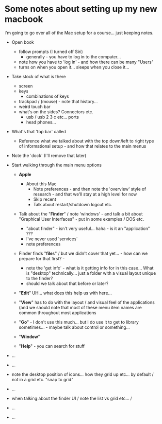 # Some notes about setting up my new macbook

I'm going to go over all of the Mac setup for a course... just keeping notes.

* Open book
  * follow prompts (I turned off Siri)
    * generally - you have to log in to the computer...
  * note how you have to 'log in' - and how there can be many "Users"
  * turns on when you open it... sleeps when you close it...

* Take stock of what is there
  * screen
  * keys
    * combinations of keys
  * trackpad / (mouse) - note that history...
  * weird touch bar
  * what's on the sides? Connectors etc.
    * usb / usb 2 3 c etc... ports
    * head phones...

* What's that 'top bar' called
  * Reference what we talked about with the top down/left to right type of informational setup - and how that relates to the main menus

* Note the 'dock' (I'll remove that later)

* Start walking through the main menu options
  * **Apple**
    * About this Mac
      * Note preferences - and then note the 'overview' style of research - and that we'll stay at a high level for now
      * Skip recent
      * Talk about restart/shutdown logout etc.
      
  * Talk about the "**Finder**" / note 'windows' - and talk a bit about "Graphical User Interfaces" - put in some examples / DOS etc.
    * "about finder" - isn't very useful... haha - is it an "application" ???
    * I've never used 'services'
    * note preferences
  
  * Finder finds "**file**s" / but we didn't cover that yet... - how can we prepare for that first? - 

    * note the 'get info' - what is it getting info for in this case... What is "desktop" technically... just a folder with a visual layout unique to the finder?
    * should we talk about that before or later?
  
  * "**Edit**" UH... what does this help us with here...

  * "**View**" has to do with the layout / and visual feel of the applications (and we should note that most of these menu item names are common throughout most applications

  * "**Go**" - I don't use this much... but I do use it to get to library sometimes... - maybe talk about control or something... 

  * "**Window**"

  * "**Help**" - you can search for stuff

* ...

* ...

* note the desktop position of icons... how they grid up etc... by default / not in a grid etc. "snap to grid"

* ...

* when talking about the finder UI / note the list vs grid etc... / 

* ...

* ...

